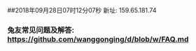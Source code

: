 ##2018年09月28日07时12分07秒 新址: 159.65.181.74
### 兔友常见问题及解答: https://github.com/wanggonging/d/blob/w/FAQ.md
